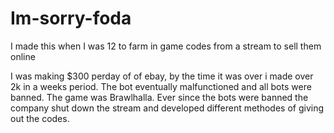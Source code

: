 # Im-sorry-foda
I made this when I was 12 to farm in game codes from a stream to sell them online

I was making $300 perday of of ebay, by the time it was over i made over 2k in a weeks period. The bot eventually malfunctioned and all bots were banned. The game was Brawlhalla. Ever since the bots were banned the company shut down the stream and developed different methodes of giving out the codes.
